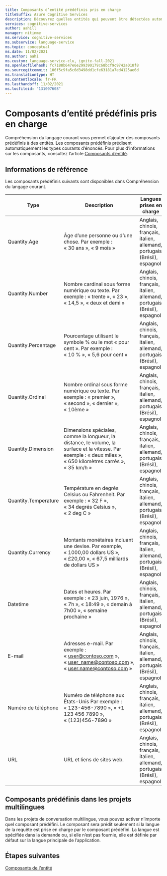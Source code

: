 ```yaml
---
title: Composants d’entité prédéfinis pris en charge
titleSuffix: Azure Cognitive Services
description: Découvrez quelles entités qui peuvent être détectées automatiquement dans Compréhension du langage courant
services: cognitive-services
author: aahill
manager: nitinme
ms.service: cognitive-services
ms.subservice: language-service
ms.topic: conceptual
ms.date: 11/02/2021
ms.author: aahi
ms.custom: language-service-clu, ignite-fall-2021
ms.openlocfilehash: fc7188b647e6e299390179c68bcf9c9742a018f8
ms.sourcegitcommit: 106f5c9fa5c6d3498dd1cfe63181a7ed4125ae6d
ms.translationtype: HT
ms.contentlocale: fr-FR
ms.lasthandoff: 11/02/2021
ms.locfileid: "131097608"
---
```

# <a name="supported-prebuilt-entity-components"></a>Composants d’entité prédéfinis pris en charge

Compréhension du langage courant vous permet d’ajouter des composants prédéfinis à des entités. Les composants prédéfinis prédisent automatiquement les types courants d’énoncés. Pour plus d’informations sur les composants, consultez l’article [Composants d’entité](concepts/entity-components.md).

## <a name="reference"></a>Informations de référence

Les composants prédéfinis suivants sont disponibles dans Compréhension du langage courant.

| Type | Description | Langues prises en charge |
| --- | --- | --- |
| Quantity.Age | Âge d’une personne ou d’une chose. Par exemple : « 30 ans », « 9 mois » | Anglais, chinois, français, italien, allemand, portugais (Brésil), espagnol |
| Quantity.Number | Nombre cardinal sous forme numérique ou texte. Par exemple : « trente », « 23 », « 14,5 », « deux et demi » | Anglais, chinois, français, italien, allemand, portugais (Brésil), espagnol |
| Quantity.Percentage | Pourcentage utilisant le symbole % ou le mot « pour cent ». Par exemple : « 10 % », « 5,6 pour cent » | Anglais, chinois, français, italien, allemand, portugais (Brésil), espagnol |
| Quantity.Ordinal | Nombre ordinal sous forme numérique ou texte. Par exemple : « premier », « second », « dernier », « 10ème » | Anglais, chinois, français, italien, allemand, portugais (Brésil), espagnol |
| Quantity.Dimension | Dimensions spéciales, comme la longueur, la distance, le volume, la surface et la vitesse. Par exemple : « deux miles », « 650 kilomètres carrés », « 35 km/h » | Anglais, chinois, français, italien, allemand, portugais (Brésil), espagnol |
| Quantity.Temperature | Température en degrés Celsius ou Fahrenheit. Par exemple : « 32 F », « 34 degrés Celsius », « 2 deg C » | Anglais, chinois, français, italien, allemand, portugais (Brésil), espagnol |
| Quantity.Currency | Montants monétaires incluant une devise. Par exemple, « 1000,00 dollars US », « £20,00 », « 67,5 milliards de dollars US » | Anglais, chinois, français, italien, allemand, portugais (Brésil), espagnol |
| Datetime | Dates et heures. Par exemple : « 23 juin, 1976 », « 7h », « 18:49 », « demain à 7h00 », « semaine prochaine » | Anglais, chinois, français, italien, allemand, portugais (Brésil), espagnol |
| E-mail | Adresses e-mail. Par exemple : « user@contoso.com », « user_name@contoso.com », « user.name@contoso.com » | Anglais, chinois, français, italien, allemand, portugais (Brésil), espagnol |
| Numéro de téléphone | Numéro de téléphone aux États-Unis Par exemple : « 123-456-7890 », « +1 123 456 7890 », « (123)456-7890 » | Anglais, chinois, français, italien, allemand, portugais (Brésil), espagnol |
| URL | URL et liens de sites web. | Anglais, chinois, français, italien, allemand, portugais (Brésil), espagnol |

## <a name="prebuilt-components-in-multilingual-projects"></a>Composants prédéfinis dans les projets multilingues

Dans les projets de conversation multilingue, vous pouvez activer n’importe quel composant prédéfini. Le composant sera prédit seulement si la langue de la requête est prise en charge par le composant prédéfini. La langue est spécifiée dans la demande ou, si elle n’est pas fournie, elle est définie par défaut sur la langue principale de l’application.

## <a name="next-steps"></a>Étapes suivantes

[Composants de l’entité](concepts/entity-components.md) 
